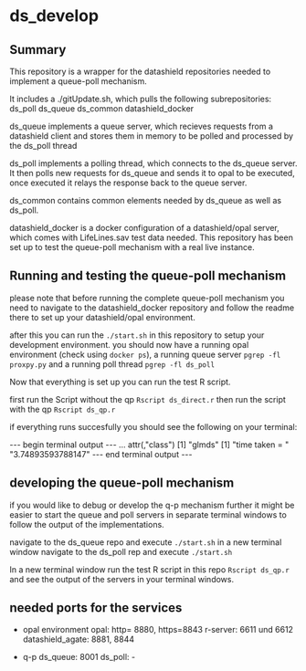 # ds_develop

## Summary

This repository is a wrapper for the datashield repositories needed to implement a queue-poll mechanism.

It includes a ./gitUpdate.sh, which pulls the following subrepositories:
ds_poll
ds_queue
ds_common
datashield_docker

ds_queue implements a queue server, which recieves requests from a datashield client and stores them in memory to be polled and processed by the ds_poll thread

ds_poll implements a polling thread, which connects to the ds_queue server. It then polls new requests for ds_queue and sends it to opal to be
executed, once executed it relays the response back to the queue server.

ds_common contains common elements needed by ds_queue as well as ds_poll.

datashield_docker is a docker configuration of a datashield/opal server, which comes with LifeLines.sav test data needed.
This repository has been set up to test the queue-poll mechanism with a real live instance.


## Running and testing the queue-poll mechanism

please note that before running the complete queue-poll mechanism you need to navigate to the datashield_docker repository and follow the readme there to set up your datashield/opal environment.

after this you can run the `./start.sh` in this repository to setup your development environment.
you should now have a running opal environment (check using `docker ps`),
a running queue server `pgrep -fl proxpy.py` and a running poll thread `pgrep -fl ds_poll`

Now that everything is set up you can run the test R script.

first run the Script without the qp `Rscript ds_direct.r`
then run the script with the qp `Rscript ds_qp.r`

if everything runs succesfully you should see the following on your terminal:

--- begin terminal output ---
...
attr(,"class")
[1] "glmds"
[1] "time taken = "    "3.74893593788147"
--- end terminal output ---


## developing the queue-poll mechanism

if you would like to debug or develop the q-p mechanism further it might be easier to start the queue and poll servers in separate terminal windows to follow the output of the implementations.

navigate to the ds_queue repo and execute `./start.sh`
in a new terminal window navigate to the ds_poll rep and execute `./start.sh`

In a new terminal window run the test R script in this repo `Rscript ds_qp.r` and see the output of the servers in your terminal windows.

## needed ports for the services

- opal environment
opal: http= 8880, https=8843
r-server: 6611 und 6612
datashield_agate: 8881, 8844

- q-p
ds_queue: 8001
ds_poll: -